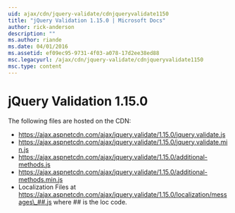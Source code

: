 ```yaml
---
uid: ajax/cdn/jquery-validate/cdnjqueryvalidate1150
title: "jQuery Validation 1.15.0 | Microsoft Docs"
author: rick-anderson
description: ""
ms.author: riande
ms.date: 04/01/2016
ms.assetid: ef09ec95-9731-4f03-a078-17d2ee38ed88
msc.legacyurl: /ajax/cdn/jquery-validate/cdnjqueryvalidate1150
msc.type: content
---
```

jQuery Validation 1.15.0
====================
The following files are hosted on the CDN:

- https://ajax.aspnetcdn.com/ajax/jquery.validate/1.15.0/jquery.validate.js
- https://ajax.aspnetcdn.com/ajax/jquery.validate/1.15.0/jquery.validate.min.js
- https://ajax.aspnetcdn.com/ajax/jquery.validate/1.15.0/additional-methods.js
- https://ajax.aspnetcdn.com/ajax/jquery.validate/1.15.0/additional-methods.min.js
- Localization Files at https://ajax.aspnetcdn.com/ajax/jquery.validate/1.15.0/localization/messages\_##.js where ## is the loc code.
